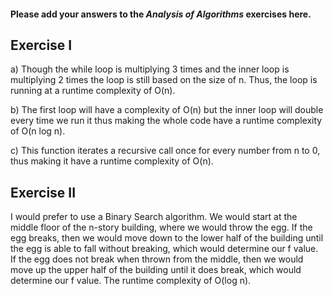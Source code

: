 #### Please add your answers to the **_Analysis of Algorithms_** exercises here.

## Exercise I

a) Though the while loop is multiplying 3 times and the inner loop is multiplying 2 times the loop is still based on the size of n. Thus, the loop is running at a runtime complexity of O(n).

b) The first loop will have a complexity of O(n) but the inner loop will double every time we run it thus making the whole code have a runtime complexity of O(n log n).

c) This function iterates a recursive call once for every number from n to 0, thus making it have a runtime complexity of O(n).

## Exercise II

I would prefer to use a Binary Search algorithm. We would start at the middle floor of the n-story building, where we would throw the egg. If the egg breaks, then we would move down to the lower half of the building until the egg is able to fall without breaking, which would determine our f value. If the egg does not break when thrown from the middle, then we would move up the upper half of the building until it does break, which would determine our f value. The runtime complexity of O(log n).
